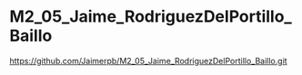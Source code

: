 # M2_05_Jaime_RodriguezDelPortillo_Baillo
https://github.com/Jaimerpb/M2_05_Jaime_RodriguezDelPortillo_Baillo.git
